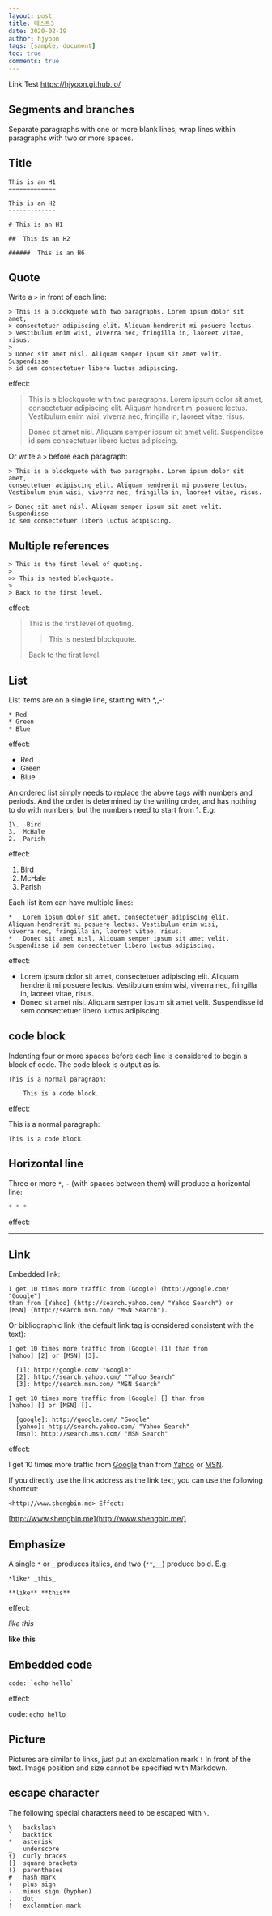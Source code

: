 ```yaml
---
layout: post
title: 테스트3
date: 2020-02-19
author: hjyoon
tags: [sample, document]
toc: true
comments: true
---
```


Link Test <https://hjyoon.github.io/>


## Segments and branches

Separate paragraphs with one or more blank lines; wrap lines within paragraphs with two or more spaces.


## Title

```
This is an H1
=============

This is an H2
-------------

# This is an H1

##  This is an H2

######  This is an H6

```


## Quote

Write a `>` in front of each line:

```
> This is a blockquote with two paragraphs. Lorem ipsum dolor sit amet,
> consectetuer adipiscing elit. Aliquam hendrerit mi posuere lectus.
> Vestibulum enim wisi, viverra nec, fringilla in, laoreet vitae, risus.
>
> Donec sit amet nisl. Aliquam semper ipsum sit amet velit. Suspendisse
> id sem consectetuer libero luctus adipiscing.

```

effect:

> This is a blockquote with two paragraphs. Lorem ipsum dolor sit amet, consectetuer adipiscing elit. Aliquam hendrerit mi posuere lectus. Vestibulum enim wisi, viverra nec, fringilla in, laoreet vitae, risus.
>
> Donec sit amet nisl. Aliquam semper ipsum sit amet velit. Suspendisse id sem consectetuer libero luctus adipiscing.

Or write a `>` before each paragraph:

```
> This is a blockquote with two paragraphs. Lorem ipsum dolor sit amet,
consectetuer adipiscing elit. Aliquam hendrerit mi posuere lectus.
Vestibulum enim wisi, viverra nec, fringilla in, laoreet vitae, risus.

> Donec sit amet nisl. Aliquam semper ipsum sit amet velit. Suspendisse
id sem consectetuer libero luctus adipiscing.

```


## Multiple references

```
> This is the first level of quoting.
>
>> This is nested blockquote.
>
> Back to the first level.

```

effect:

> This is the first level of quoting.
>
> > This is nested blockquote.
>
> Back to the first level.


## List

List items are on a single line, starting with *,,-:

```
* Red
* Green
* Blue

```

effect:

-   Red
-   Green
-   Blue

An ordered list simply needs to replace the above tags with numbers and periods. And the order is determined by the writing order, and has nothing to do with numbers, but the numbers need to start from 1. E.g:

```
1\.  Bird
3.  McHale
2.  Parish

```

effect:

1.  Bird
2.  McHale
3.  Parish

Each list item can have multiple lines:

```
*   Lorem ipsum dolor sit amet, consectetuer adipiscing elit.
Aliquam hendrerit mi posuere lectus. Vestibulum enim wisi,
viverra nec, fringilla in, laoreet vitae, risus.
*   Donec sit amet nisl. Aliquam semper ipsum sit amet velit.
Suspendisse id sem consectetuer libero luctus adipiscing.

```

effect:

-   Lorem ipsum dolor sit amet, consectetuer adipiscing elit. Aliquam hendrerit mi posuere lectus. Vestibulum enim wisi, viverra nec, fringilla in, laoreet vitae, risus.
-   Donec sit amet nisl. Aliquam semper ipsum sit amet velit. Suspendisse id sem consectetuer libero luctus adipiscing.


## code block

Indenting four or more spaces before each line is considered to begin a block of code. The code block is output as is.

```
This is a normal paragraph:

    This is a code block.

```

effect:

This is a normal paragraph:

```
This is a code block.

```


## Horizontal line

Three or more `*`, `-` (with spaces between them) will produce a horizontal line:

```
* * *

```

effect:

* * * * *


## Link

Embedded link:

```
I get 10 times more traffic from [Google] (http://google.com/ "Google")
than from [Yahoo] (http://search.yahoo.com/ "Yahoo Search") or
[MSN] (http://search.msn.com/ "MSN Search").

```

Or bibliographic link (the default link tag is considered consistent with the text):

```
I get 10 times more traffic from [Google] [1] than from
[Yahoo] [2] or [MSN] [3].

  [1]: http://google.com/ "Google"
  [2]: http://search.yahoo.com/ "Yahoo Search"
  [3]: http://search.msn.com/ "MSN Search"

I get 10 times more traffic from [Google] [] than from
[Yahoo] [] or [MSN] [].

  [google]: http://google.com/ "Google"
  [yahoo]: http://search.yahoo.com/ "Yahoo Search"
  [msn]: http://search.msn.com/ "MSN Search"

```

effect:

I get 10 times more traffic from [Google](http://google.com/ "Google") than from [Yahoo](http://search.yahoo.com/ "Yahoo Search") or [MSN](http://search.msn.com/ "MSN Search").

If you directly use the link address as the link text, you can use the following shortcut:

```
<http://www.shengbin.me> Effect:

```

[http://www.shengbin.me](http://www.shengbin.me/)


## Emphasize

A single `*` or `_` produces italics, and two (`**`,`__`) produce bold. E.g:

```
*like* _this_

**like** **this**

```

effect:

*like* *this*

**like** **this**


## Embedded code

```
code: `echo hello`

```

effect:

code: `echo hello`


## Picture

Pictures are similar to links, just put an exclamation mark `!` In front of the text. Image position and size cannot be specified with Markdown.


## escape character

The following special characters need to be escaped with `\`.


```
\   backslash
`   backtick
*   asterisk
_   underscore
{}  curly braces
[]  square brackets
()  parentheses
#   hash mark
+   plus sign
-   minus sign (hyphen)
.   dot
!   exclamation mark
```